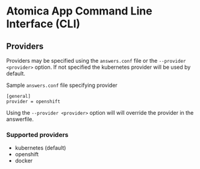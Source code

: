# Atomica App Command Line Interface (CLI)

## Providers

Providers may be specified using the `answers.conf` file or the `--provider <provider>` option. If not specified the kubernetes provider will be used by default.

Sample `answers.conf` file specifying provider

```
[general]
provider = openshift
```

Using the `--provider <provider>` option will  will override the provider in the answerfile.

### Supported providers

* kubernetes (default)
* openshift
* docker

